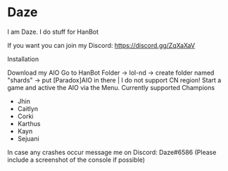 # Daze

I am Daze. I do stuff for HanBot

If you want you can join my Discord: https://discord.gg/ZqXaXaV

Installation

Download my AIO
Go to HanBot Folder -> lol-nd -> create folder named "shards" -> put [Paradox]AIO in there | I do not support CN region!
Start a game and active the AIO via the Menu. Currently supported Champions
  - Jhin
  - Caitlyn
  - Corki
  - Karthus
  - Kayn
  - Sejuani

In case any crashes occur message me on Discord: Daze#6586
(Please include a screenshot of the console if possible)
